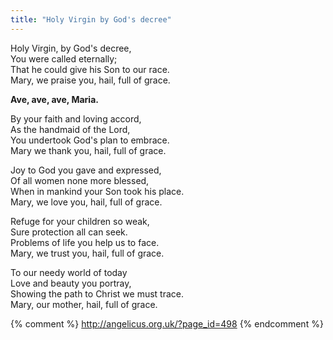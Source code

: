 ```yaml
---
title: "Holy Virgin by God's decree"
---
```


Holy Virgin, by God's decree,  
You were called eternally;  
That he could give his Son to our race.  
Mary, we praise you, hail, full of grace.  

**Ave, ave, ave, Maria.**

By your faith and loving accord,  
As the handmaid of the Lord,  
You undertook God's plan to embrace.  
Mary we thank you, hail, full of grace.

Joy to God you gave and expressed,  
Of all women none more blessed,  
When in mankind your Son took his place.  
Mary, we love you, hail, full of grace.

Refuge for your children so weak,  
Sure protection all can seek.  
Problems of life you help us to face.  
Mary, we trust you, hail, full of grace.

To our needy world of today  
Love and beauty you portray,  
Showing the path to Christ we must trace.  
Mary, our mother, hail, full of grace.

{% comment %}
http://angelicus.org.uk/?page_id=498
{% endcomment %}